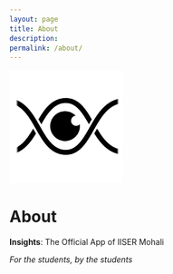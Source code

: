 ```yaml
---
layout: page
title: About
description: 
permalink: /about/
---
```


<img class="img-rounded" src="/assets/img/pixels.png" alt="Insight" width="200">

# About

**Insights**: The Official App of IISER Mohali

_For the students, by the students_
